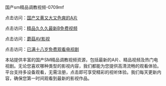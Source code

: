 国产sm精品调教视频-0709mf

点击访问：<a href="https://heiliaoll4qsx.pages.dev">国产又黄又大又色爽的A片</a>

点击访问：<a href="https://heiliaowzu4ur.pages.dev">精品久久久最新B免费视频</a>

点击访问：<a href="https://heiliaozj3tjd.pages.dev">蘑菇AV影视</a>

点击访问：<a href="https://heiliaoe8ajia.pages.dev">已满十八岁免费观看电视剧</a>

本站提供丰富的国产SM精品调教视频资源，包括最新的A片、精品视频及热门电视剧。无论您喜欢哪种类型的影视内容，我们都能为您提供高清流畅的观看体验。平台支持多设备观看，无需注册，点击即可享受精彩的视听体验。我们每天更新内容，确保您第一时间观看到最新的影视作品。

<span style="display:none;">[Canonical link](https://github.com/tg20250709/tg06 ）</span>
